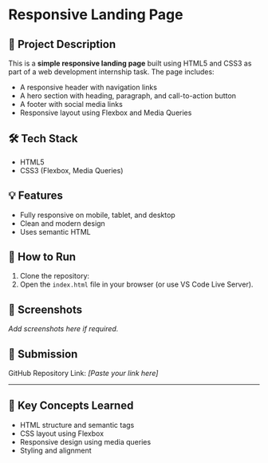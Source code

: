 # Responsive Landing Page

## 📌 Project Description

This is a **simple responsive landing page** built using HTML5 and CSS3 as part of a web development internship task. The page includes:

- A responsive header with navigation links
- A hero section with heading, paragraph, and call-to-action button
- A footer with social media links
- Responsive layout using Flexbox and Media Queries

## 🛠 Tech Stack

- HTML5
- CSS3 (Flexbox, Media Queries)

## 💡 Features

- Fully responsive on mobile, tablet, and desktop
- Clean and modern design
- Uses semantic HTML

## 🧪 How to Run

1. Clone the repository:
2. Open the `index.html` file in your browser (or use VS Code Live Server).

## 📸 Screenshots

_Add screenshots here if required._

## 🔗 Submission

GitHub Repository Link: _[Paste your link here]_

---

## 📘 Key Concepts Learned

- HTML structure and semantic tags
- CSS layout using Flexbox
- Responsive design using media queries
- Styling and alignment
